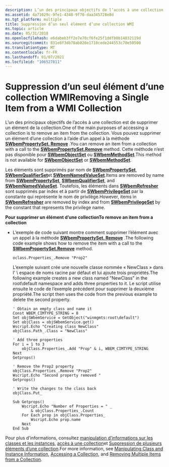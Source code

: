 ```yaml
---
description: L’un des principaux objectifs de l’accès à une collection est de supprimer un élément de la collection. Vous pouvez supprimer un élément d’une collection à l’aide d’un appel à la méthode SWbemPropertySet. Remove. Cette méthode n’est pas disponible pour SWbemObjectSet ou SWbemMethodSet.
ms.assetid: 4a71029c-9fe1-4348-9f78-daa345728e8d
ms.tgt_platform: multiple
title: Suppression d’un seul élément d’une collection WMI
ms.topic: article
ms.date: 05/31/2018
ms.openlocfilehash: e6dabeb3ff2e7e70cf6fe25f1ddfb0b14032119d
ms.sourcegitcommit: 831e8f3db78ab820e1710cede244553c70e50500
ms.translationtype: MT
ms.contentlocale: fr-FR
ms.lasthandoff: 01/07/2021
ms.locfileid: "106527811"
---
```

# <a name="removing-a-single-item-from-a-wmi-collection"></a><span data-ttu-id="dccad-105">Suppression d’un seul élément d’une collection WMI</span><span class="sxs-lookup"><span data-stu-id="dccad-105">Removing a Single Item from a WMI Collection</span></span>

<span data-ttu-id="dccad-106">L’un des principaux objectifs de l’accès à une collection est de supprimer un élément de la collection.</span><span class="sxs-lookup"><span data-stu-id="dccad-106">One of the main purposes of accessing a collection is to remove an item from the collection.</span></span> <span data-ttu-id="dccad-107">Vous pouvez supprimer un élément d’une collection à l’aide d’un appel à la méthode [**SWbemPropertySet. Remove**](swbempropertyset-remove.md) .</span><span class="sxs-lookup"><span data-stu-id="dccad-107">You can remove an item from a collection with a call to the [**SWbemPropertySet.Remove**](swbempropertyset-remove.md) method.</span></span> <span data-ttu-id="dccad-108">Cette méthode n’est pas disponible pour [**SWbemObjectSet**](swbemobjectset.md) ou [**SWbemMethodSet**](swbemmethodset.md).</span><span class="sxs-lookup"><span data-stu-id="dccad-108">This method is not available for [**SWbemObjectSet**](swbemobjectset.md) or [**SWbemMethodSet**](swbemmethodset.md).</span></span>

<span data-ttu-id="dccad-109">Les éléments sont supprimés par nom de [**SWbemPropertySet**](swbempropertyset.md), [**SWbemQualifierSet**](swbemqualifierset.md)et [**SWbemNamedValueSet**](swbemnamedvalueset.md).</span><span class="sxs-lookup"><span data-stu-id="dccad-109">Items are removed by name from [**SWbemPropertySet**](swbempropertyset.md), [**SWbemQualifierSet**](swbemqualifierset.md), and [**SWbemNamedValueSet**](swbemnamedvalueset.md).</span></span> <span data-ttu-id="dccad-110">Toutefois, les éléments dans [**SWbemRefresher**](swbemrefresher.md) sont supprimés par index et à partir de [**SWbemPrivilegeSet**](swbemprivilegeset.md) par la constante qui représente le nom de privilège.</span><span class="sxs-lookup"><span data-stu-id="dccad-110">However, items in [**SWbemRefresher**](swbemrefresher.md) are removed by index and from [**SWbemPrivilegeSet**](swbemprivilegeset.md) by the constant that represents the privilege name.</span></span>

<span data-ttu-id="dccad-111">**Pour supprimer un élément d’une collection**</span><span class="sxs-lookup"><span data-stu-id="dccad-111">**To remove an item from a collection**</span></span>

-   <span data-ttu-id="dccad-112">L’exemple de code suivant montre comment supprimer l’élément avec un appel à la méthode [**SWbemPropertySet. Remove**](swbempropertyset-remove.md) .</span><span class="sxs-lookup"><span data-stu-id="dccad-112">The following code example shows how to remove the item with a call to the [**SWbemPropertySet.Remove**](swbempropertyset-remove.md) method.</span></span>

    ```VB
    oclass.Properties_.Remove "Prop2"
    ```

    

    <span data-ttu-id="dccad-113">L’exemple suivant crée une nouvelle classe nommée « NewClass » dans l' \\ espace de noms racine par défaut et lui ajoute trois propriétés.</span><span class="sxs-lookup"><span data-stu-id="dccad-113">The following example creates a new class named "NewClass" in the root\\default namespace and adds three properties to it.</span></span> <span data-ttu-id="dccad-114">Le script utilise ensuite le code de l’exemple précédent pour supprimer la deuxième propriété.</span><span class="sxs-lookup"><span data-stu-id="dccad-114">The script then uses the code from the previous example to delete the second property.</span></span>

    ```VB
    ' Obtain an empty class and name it
    Const WBEM_CIMTYPE_STRING = 8
    Set objSWbemService = GetObject("winmgmts:root\default")
    Set objClass = objSWbemService.get()
    Wscript.Echo "Creating class NewClass"
    objClass.Path_.Class = "NewClass"

    ' Add three properties 
    For i = 1 to 3
        objClass.Properties_.Add "Prop" & i, WBEM_CIMTYPE_STRING
    Next
    Getprops()

    ' Remove the Prop2 property
    objClass.Properties_.Remove "Prop2"
    Wscript.Echo "Second property removed "
    Getprops()

    ' Write the changes to the class back
    objClass.Put_

    Sub Getprops()
        Wscript.Echo "Number of Properties = " _
            & objClass.Properties_.Count
        For Each prop in objClass.Properties_
            Wscript.Echo prop.name
        Next
    End Sub
    ```

    

<span data-ttu-id="dccad-115">Pour plus d’informations, consultez [manipulation d’informations sur les classes et les instances](manipulating-class-and-instance-information.md), [accès à une collection](accessing-a-collection.md)et [Suppression de plusieurs éléments d’une collection](removing-multiple-items-from-a-collection.md).</span><span class="sxs-lookup"><span data-stu-id="dccad-115">For more information, see [Manipulating Class and Instance Information](manipulating-class-and-instance-information.md), [Accessing a Collection](accessing-a-collection.md), and [Removing Multiple Items from a Collection](removing-multiple-items-from-a-collection.md).</span></span>

 

 



